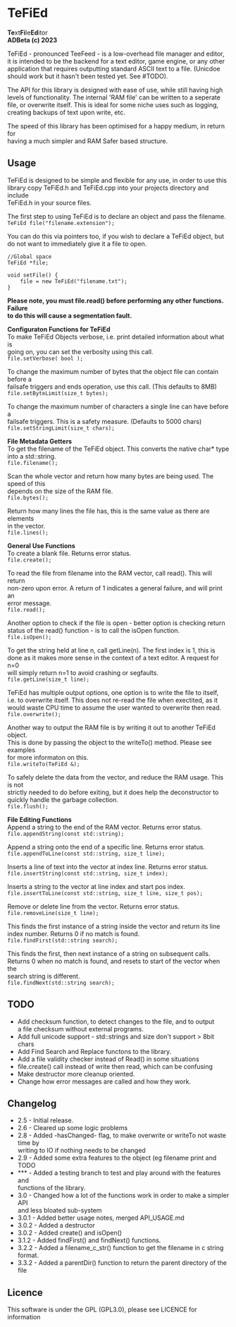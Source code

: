 # TeFiEd
**Te**xt**Fi**le**Ed**itor  
<b>ADBeta (c) 2023</b>  

TeFiEd - pronounced TeeFeed - is a low-overhead file manager and editor,  
it is intended to be the backend for a text editor, game engine, or any other  
application that requires outputting standard ASCII text to a file. (Unicdoe  
should work but it hasn't been tested yet. See #TODO).  

The API for this library is designed with ease of use, while still having high  
levels of functionality. The internal 'RAM file' can be written to a seperate  
file, or overwrite itself. This is ideal for some niche uses such as logging,  
creating backups of text upon write, etc.  

The speed of this library has been optimised for a happy medium, in return for  
having a much simpler and RAM Safer <vector> based structure.  

## Usage
TeFiEd is designed to be simple and flexible for any use, in order to use this  
library copy TeFiEd.h and TeFiEd.cpp into your projects directory and include  
TeFiEd.h in your source files.  

The first step to using TeFiEd is to declare an object and pass the filename.  
`TeFiEd file("filename.extension");`  

You can do this via pointers too, if you wish to declare a TeFiEd object, but  
do not want to immediately give it a file to open.  
```
//Global space
TeFiEd *file;

void setFile() {
	file = new TeFiEd("filename.txt");
}
```

<b>Please note, you must file.read() before performing any other functions. Failure  
to do this will cause a segmentation fault.</b>  
	
<b>Configuraton Functions for TeFiEd</b>  
To make TeFiEd Objects verbose, i.e. print detailed information about what is  
going on, you can set the verbosity using this call.  
`file.setVerbose( bool );`  
	
To change the maximum number of bytes that the object file can contain before a  
failsafe triggers and ends operation, use this call. (This defaults to 8MB)  
`file.setByteLimit(size_t bytes);`  

To change the maximum number of characters a single line can have before a  
failsafe triggers. This is a safety measure. (Defaults to 5000 chars)  
`file.setStringLimit(size_t chars);`  

<b>File Metadata Getters</b>  
To get the filename of the TeFiEd object. This converts the native char* type  
into a std::string.  
`file.filename();`  

Scan the whole vector and return how many bytes are being used. The speed of this  
depends on the size of the RAM file.  
`file.bytes();`  

Return how many lines the file has, this is the same value as there are elements  
in the vector.  
`file.lines();`  

<b>General Use Functions</b>  
To create a blank file. Returns error status.  
`file.create();`  

To read the file from filename into the RAM vector, call read(). This will return  
non-zero upon error. A return of 1 indicates a general failure, and will print an  
error message.  
`file.read();`  

Another option to check if the file is open - better option is checking return  
status of the read() function - is to call the isOpen function.  
`file.isOpen();`  

To get the string held at line n, call getLine(n). The first index is 1, this is  
done as it makes more sense in the context of a text editor. A request for n=0  
will simply return n=1 to avoid crashing or segfaults.  
`file.getLine(size_t line);`  

TeFiEd has multiple output options, one option is to write the file to itself,  
i.e. to overwrite itself. This does not re-read the file when exectited, as it  
would waste CPU time to assume the user wanted to overwrite then read.  
`file.overwrite();`  

Another way to output the RAM file is by writing it out to another TeFiEd object.  
This is done by passing the object to the writeTo() method. Please see examples  
for more informaton on this.  
`file.writeTo(TeFiEd &);`  
	
To safely delete the data from the vector, and reduce the RAM usage. This is not  
strictly needed to do before exiting, but it does help the deconstructor to  
quickly handle the garbage collection.  
`file.flush();`  
	
<b>File Editing Functions</b>  
Append a string to the end of the RAM vector. Returns error status.  
`file.appendString(const std::string);`  

Append a string onto the end of a specific line. Returns error status.  
`file.appendToLine(const std::string, size_t line);`  
	
Inserts a line of text into the vector at index line. Returns error status.  
`file.insertString(const std::string, size_t index);`  
	
Inserts a string to the vector at line index and start pos index.  
`file.insertToLine(const std::string, size_t line, size_t pos);`  
	
Remove or delete line from the vector. Returns error status.  
`file.removeLine(size_t line);`  

This finds the first instance of a string inside the vector and return its line  
index number. Returns 0 if no match is found.  
`file.findFirst(std::string search);`

This finds the first, then next instance of a string on subsequent calls.  
Returns 0 when no match is found, and resets to start of the vector when the  
search string is different.  
`file.findNext(std::string search);`  
	
## TODO
* Add checksum function, to detect changes to the file, and to output  
a file checksum without external programs.
* Add full unicode support - std::strings and size don't support > 8bit chars
* Add Find Search and Replace functons to the library.
* Add a file validity checker instead of Read() in some situations
* file.create() call instead of write then read, which can be confusing
* Make destructor more cleanup oriented.
* Change how error messages are called and how they work.

## Changelog
* 2.5 - Initial release.
* 2.6 - Cleared up some logic problems
* 2.8 - Added -hasChanged- flag, to make overwrite or writeTo not waste time by  
 writing to IO if nothing needs to be changed
* 2.9 - Added some extra features to the object (eg filename print and TODO
* *** - Added a testing branch to test and play around with the features and  
functions of the library.
* 3.0 - Changed how a lot of the functions work in order to make a simpler API  
and less bloated sub-system
* 3.0.1 - Added better usage notes, merged API_USAGE.md
* 3.0.2 - Added a destructor
* 3.0.2 - Added create() and isOpen()
* 3.1.2 - Added findFirst() and findNext() functions.
* 3.2.2 - Added a filename_c_str() function to get the filename in c string format.  
* 3.3.2 - Added a parentDir() function to return the parent directory of the file  

## Licence
This software is under the GPL (GPL3.0), please see LICENCE for information  
